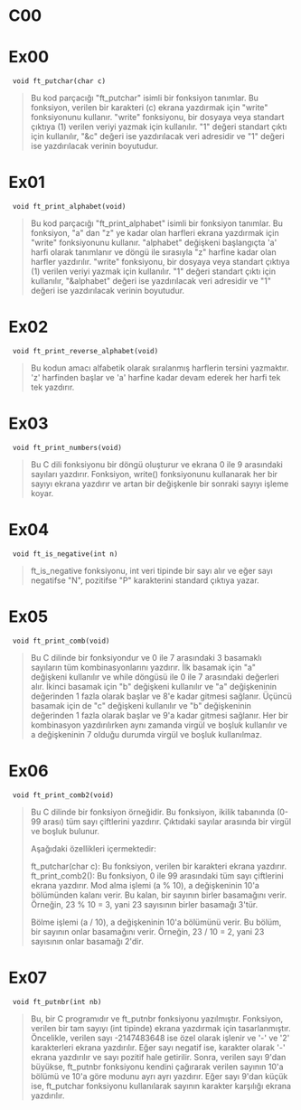 # C00

<h1>Ex00</h1>
<code> void	ft_putchar(char c) </code>
<blockquote> Bu kod parçacığı "ft_putchar" isimli bir fonksiyon tanımlar. Bu fonksiyon, verilen bir karakteri (c) ekrana yazdırmak için "write" fonksiyonunu kullanır. "write" fonksiyonu, bir dosyaya veya standart çıktıya (1) verilen veriyi yazmak için kullanılır. "1" değeri standart çıktı için kullanılır, "&c" değeri ise yazdırılacak veri adresidir ve "1" değeri ise yazdırılacak verinin boyutudur.</blockquote>

<h1>Ex01</h1>
<code> void	ft_print_alphabet(void) </code>
<blockquote> Bu kod parçacığı "ft_print_alphabet" isimli bir fonksiyon tanımlar. Bu fonksiyon, "a" dan "z" ye kadar olan harfleri ekrana yazdırmak için "write" fonksiyonunu kullanır. "alphabet" değişkeni başlangıçta 'a' harfi olarak tanımlanır ve döngü ile sırasıyla "z" harfine kadar olan harfler yazdırılır. "write" fonksiyonu, bir dosyaya veya standart çıktıya (1) verilen veriyi yazmak için kullanılır. "1" değeri standart çıktı için kullanılır, "&alphabet" değeri ise yazdırılacak veri adresidir ve "1" değeri ise yazdırılacak verinin boyutudur.</blockquote>

<h1>Ex02</h1>
<code> void	ft_print_reverse_alphabet(void) </code>
<blockquote> Bu kodun amacı alfabetik olarak sıralanmış harflerin tersini yazmaktır. 'z' harfinden başlar ve 'a' harfine kadar devam ederek her harfi tek tek yazdırır.</blockquote>

<h1>Ex03</h1>
<code> void	ft_print_numbers(void) </code>
<blockquote> Bu C dili fonksiyonu bir döngü oluşturur ve ekrana 0 ile 9 arasındaki sayıları yazdırır. Fonksiyon, write() fonksiyonunu kullanarak her bir sayıyı ekrana yazdırır ve artan bir değişkenle bir sonraki sayıyı işleme koyar.
</blockquote> 

<h1>Ex04</h1>
<code> void	ft_is_negative(int n) </code>
<blockquote> ft_is_negative fonksiyonu, int veri tipinde bir sayı alır ve eğer sayı negatifse "N", pozitifse "P" karakterini standard çıktıya yazar.  </blockquote> 

<h1>Ex05</h1>
<code> void	ft_print_comb(void) </code>
<blockquote> Bu C dilinde bir fonksiyondur ve 0 ile 7 arasındaki 3 basamaklı sayıların tüm kombinasyonlarını yazdırır. İlk basamak için "a" değişkeni kullanılır ve while döngüsü ile 0 ile 7 arasındaki değerleri alır. İkinci basamak için "b" değişkeni kullanılır ve "a" değişkeninin değerinden 1 fazla olarak başlar ve 8'e kadar gitmesi sağlanır. Üçüncü basamak için de "c" değişkeni kullanılır ve "b" değişkeninin değerinden 1 fazla olarak başlar ve 9'a kadar gitmesi sağlanır. Her bir kombinasyon yazdırılırken aynı zamanda virgül ve boşluk kullanılır ve a değişkeninin 7 olduğu durumda virgül ve boşluk kullanılmaz. </blockquote> 

<h1>Ex06</h1>
<code> void	ft_print_comb2(void) </code>
<blockquote> Bu C dilinde bir fonksiyon örneğidir. Bu fonksiyon, ikilik tabanında (0-99 arası) tüm sayı çiftlerini yazdırır. Çıktıdaki sayılar arasında bir virgül ve boşluk bulunur.

Aşağıdaki özellikleri içermektedir:

ft_putchar(char c): Bu fonksiyon, verilen bir karakteri ekrana yazdırır.
ft_print_comb2(): Bu fonksiyon, 0 ile 99 arasındaki tüm sayı çiftlerini ekrana yazdırır.
Mod alma işlemi (a % 10), a değişkeninin 10'a bölümünden kalanı verir. Bu kalan, bir sayının birler basamağını verir. Örneğin, 23 % 10 = 3, yani 23 sayısının birler basamağı 3'tür.

Bölme işlemi (a / 10), a değişkeninin 10'a bölümünü verir. Bu bölüm, bir sayının onlar basamağını verir. Örneğin, 23 / 10 = 2, yani 23 sayısının onlar basamağı 2'dir.
</blockquote> 

<h1>Ex07</h1>
<code> void	ft_putnbr(int nb) </code>
<blockquote> Bu, bir C programıdır ve ft_putnbr fonksiyonu yazılmıştır. Fonksiyon, verilen bir tam sayıyı (int tipinde) ekrana yazdırmak için tasarlanmıştır. Öncelikle, verilen sayı -2147483648 ise özel olarak işlenir ve '-' ve '2' karakterleri ekrana yazdırılır. Eğer sayı negatif ise, karakter olarak '-' ekrana yazdırılır ve sayı pozitif hale getirilir. Sonra, verilen sayı 9'dan büyükse, ft_putnbr fonksiyonu kendini çağırarak verilen sayının 10'a bölümü ve 10'a göre modunu ayrı ayrı yazdırır. Eğer sayı 9'dan küçük ise, ft_putchar fonksiyonu kullanılarak sayının karakter karşılığı ekrana yazdırılır. </blockquote> 

